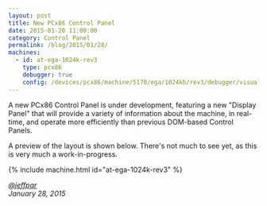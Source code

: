 ```yaml
---
layout: post
title: New PCx86 Control Panel
date: 2015-01-28 11:00:00
category: Control Panel
permalink: /blog/2015/01/28/
machines:
  - id: at-ega-1024k-rev3
    type: pcx86
    debugger: true
    config: /devices/pcx86/machine/5170/ega/1024kb/rev3/debugger/visual/machine.xml
---
```


A new PCx86 Control Panel is under development, featuring a new "Display Panel" that will provide a variety of
information about the machine, in real-time, and operate more efficiently than previous DOM-based Control Panels.

A preview of the layout is shown below.  There's not much to see yet, as this is very much a work-in-progress.

{% include machine.html id="at-ega-1024k-rev3" %}

*[@jeffpar](https://jeffpar.com)*  
*January 28, 2015*
